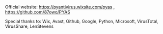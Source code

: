 Official website:
https://pyantivirus.wixsite.com/pyas , 
https://github.com/87owo/PYAS

Special thanks to:
Wix, Avast, Github, Google, Python, Microsoft, VirusTotal, VirusShare, LenStevens
